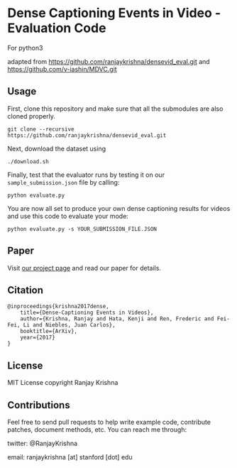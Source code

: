 # Dense Captioning Events in Video - Evaluation Code

For python3

adapted from https://github.com/ranjaykrishna/densevid_eval.git
and https://github.com/v-iashin/MDVC.git

## Usage
First, clone this repository and make sure that all the submodules are also cloned properly.
```
git clone --recursive https://github.com/ranjaykrishna/densevid_eval.git
```

Next, download the dataset using
```
./download.sh
```

Finally, test that the evaluator runs by testing it on our ```sample_submission.json``` file by calling:
```
python evaluate.py
```

You are now all set to produce your own dense captioning results for videos and use this code to evaluate your mode:
```
python evaluate.py -s YOUR_SUBMISSION_FILE.JSON
```

## Paper
Visit [our project page](http://cs.stanford.edu/people/ranjaykrishna/densevid) and read our paper for details.

## Citation
```
@inproceedings{krishna2017dense,
    title={Dense-Captioning Events in Videos},
    author={Krishna, Ranjay and Hata, Kenji and Ren, Frederic and Fei-Fei, Li and Niebles, Juan Carlos},
    booktitle={ArXiv},
    year={2017}
}
```

## License

MIT License copyright Ranjay Krishna

## Contributions
Feel free to send pull requests to help write example code, contribute patches, document methods, etc. You can reach me through:

twitter: @RanjayKrishna

email: ranjaykrishna [at] stanford [dot] edu
